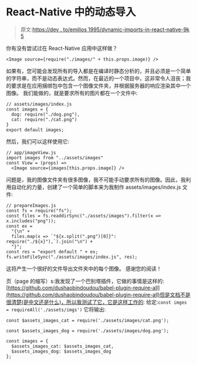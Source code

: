 # React-Native 中的动态导入

> 原文:[https://dev . to/emilios 1995/dynamic-imports-in-react-native-9k 5](https://dev.to/emilios1995/dynamic-imports-in-react-native-9k5)

你有没有尝试过在 React-Native 应用中这样做？

```
<Image source={require("./images/" + this.props.image)} /> 
```

如果有，您可能会发现所有的导入都是在编译时静态分析的，并且必须是一个简单的字符串，而不是动态表达式。然而，在最近的一个项目中，这非常令人沮丧；我的要求是在应用捆绑包中包含一个图像文件夹，并根据服务器的响应渲染其中一个图像。
我们能做的，就是要求所有的图片都在一个文件中:

```
// assets/images/index.js
const images = {
  dog: require("./dog.png"),
  cat: require("./cat.png")
}
export default images; 
```

然后，我们可以这样使用它:

```
// app/imageView.js
import images from "../assets/images"
const View = (props) => 
  <Image source={images[this.props.image]} /> 
```

问题是，我的图像文件夹有很多图像，我不可能手动要求所有的图像。因此，我利用自动化的力量，创建了一个简单的脚本来为我制作 assets/images/index.js 文件:

```
// prepareImages.js
const fs = require("fs");
const files = fs.readdirSync("./assets/images").filter(x => x.includes("png"));
const ex =
  "{\n" +
  files.map(x => `"${x.split(".png")[0]}": require("./${x}"),`).join("\n") +
  "}";
const res = "export default " + ex;
fs.writeFileSync("./assets/images/index.js", res); 
```

这将产生一个很好的文件导出文件夹中的每个图像。
感谢您的阅读！

页（page 的缩写）s:我发现了一个巴别塔插件，它做的事情是这样的:[https://github.com/dushaobindoudou/babel-plugin-require-all](https://github.com/dushaobindoudou/babel-plugin-require-all)但是文档不是很清楚(是中文还是什么)，所以我测试了它，它是这样工作的:
给定:`const imges = requireAll('./assets/imgs')`
它将输出:

```
const $assets_images_cat = require('./assets/images/cat.png');

const $assets_images_dog = require('./assets/images/dog.png');

const images = {
  $assets_images_cat: $assets_images_cat,
  $assets_images_dog: $assets_images_dog
}; 
```